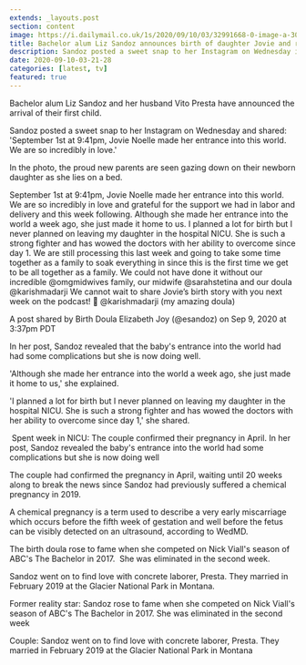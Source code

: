 ```yaml
---
extends: _layouts.post
section: content
image: https://i.dailymail.co.uk/1s/2020/09/10/03/32991668-0-image-a-30_1599703766147.jpg 
title: Bachelor alum Liz Sandoz announces birth of daughter Jovie and reveals newborn spent week in NICU 
description: Sandoz posted a sweet snap to her Instagram on Wednesday in which she and husband Vito Presta are seen gazing down on their baby daughter as she lies on a bed. 
date: 2020-09-10-03-21-28 
categories: [latest, tv] 
featured: true 
--- 
```

Bachelor alum Liz Sandoz and her husband Vito Presta have announced the arrival of their first child.

Sandoz posted a sweet snap to her Instagram on Wednesday and shared: 'September 1st at 9:41pm, Jovie Noelle made her entrance into this world. We are so incredibly in love.'

In the photo, the proud new parents are seen gazing down on their newborn daughter as she lies on a bed.

 September 1st at 9:41pm, Jovie Noelle made her entrance into this world. We are so incredibly in love and grateful for the support we had in labor and delivery and this week following. Although she made her entrance into the world a week ago, she just made it home to us. I planned a lot for birth but I never planned on leaving my daughter in the hospital NICU. She is such a strong fighter and has wowed the doctors with her ability to overcome since day 1. We are still processing this last week and going to take some time together as a family to soak everything in since this is the first time we get to be all together as a family. We could not have done it without our incredible @omgmidwives family, our midwife @sarahstetina and our doula @karishmadarji We cannot wait to share Jovie’s birth story with you next week on the podcast! 📸 @karishmadarji (my amazing doula)

A post shared by  Birth Doula Elizabeth Joy (@esandoz) on Sep 9, 2020 at 3:37pm PDT

In her post, Sandoz revealed that the baby's entrance into the world had had some complications but she is now doing well.

'Although she made her entrance into the world a week ago, she just made it home to us,' she explained.

'I planned a lot for birth but I never planned on leaving my daughter in the hospital NICU. She is such a strong fighter and has wowed the doctors with her ability to overcome since day 1,' she shared.

 Spent week in NICU: The couple confirmed their pregnancy in April. In her post, Sandoz revealed the baby's entrance into the world had some complications but she is now doing well

The couple had confirmed the pregnancy in April, waiting until 20 weeks along to break the news since Sandoz had previously suffered a chemical pregnancy in 2019. 

A chemical pregnancy is a term used to describe a very early miscarriage which occurs before the fifth week of gestation and well before the fetus can be visibly detected on an ultrasound, according to WedMD. 

The birth doula rose to fame when she competed on Nick Viall's season of ABC's The Bachelor in 2017.  She was eliminated in the second week. 

Sandoz went on to find love with concrete laborer, Presta. They married in February 2019 at the Glacier National Park in Montana.  

Former reality star: Sandoz rose to fame when she competed on Nick Viall's season of ABC's The Bachelor in 2017. She was eliminated in the second week 

Couple: Sandoz went on to find love with concrete laborer, Presta. They married in February 2019 at the Glacier National Park in Montana

